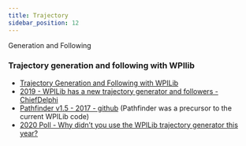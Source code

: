 ```yaml
---
title: Trajectory
sidebar_position: 12
---
```

Generation and Following

### Trajectory generation and following with WPIlib
- [Trajectory Generation and Following with WPILib](https://docs.wpilib.org/en/stable/docs/software/advanced-controls/trajectories/index.html)
- [2019 - WPILib has a new trajectory generator and followers - ChiefDelphi](https://www.chiefdelphi.com/t/a-deep-dive-into-wpilib-trajectories/367057)
- [Pathfinder v1.5 - 2017 - github](https://github.com/JaciBrunning/Pathfinder)
    (Pathfinder was a precursor to the current WPILib code)
- [2020 Poll - Why didn’t you use the WPILib trajectory generator this year?](https://www.chiefdelphi.com/t/poll-why-didnt-you-use-the-wpilib-trajectory-generator-this-year/384611/1)